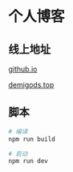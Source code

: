 # 个人博客

## 线上地址

[github.io](https://sondemigods.github.io/demigods_vuepress/)

[demigods.top](http://www.demigods.top/)

## 脚本

```sh
# 编译
npm run build

# 启动
npm run dev
```
